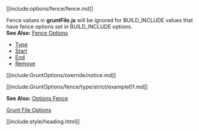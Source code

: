 [[include:options/fence/fence.md]]

Fence values in **gruntFile.js** will be ignored for BUILD_INCLUDE values that have fence options set in BUILD_INCLUDE options.  
**See Also:** [Fence Options](../../../Options/fence/)

* [Type](type/)
* [Start](start/)
* [End](end/)
* [Remove](remove/)

[[include:GruntOptions/override/notice.md]]

[[include:GruntOptions/fence/type/strict/example01.md]]

**See Also:** [Options Fence](/grunt-build-include/pages/Docs/Options/fence/)

[Grunt File Options](../)

[[include:style/heading.html]]